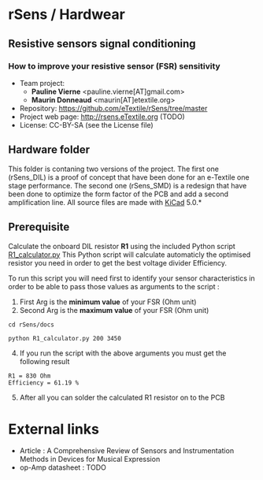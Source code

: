 # rSens / Hardwear
## Resistive sensors signal conditioning
### How to improve your resistive sensor (FSR) sensitivity

- Team project:
    - **Pauline Vierne** <pauline.vierne[AT]gmail.com>
    - **Maurin Donneaud** <maurin[AT]etextile.org>
- Repository: https://github.com/eTextile/rSens/tree/master
- Project web page: http://rsens.eTextile.org (TODO)
- License: CC-BY-SA (see the License file)

## Hardware folder
This folder is contaning two versions of the project.
The first one (rSens_DIL) is a proof of concept that have been done for an e-Textile one stage performance.
The second one (rSens_SMD) is a redesign that have been done to optimize the form factor of the PCB and add a second amplification line. All source files are made with [KiCad](https://kicad.org/) 5.0.* 

## Prerequisite
Calculate the onboard DIL resistor **R1** using the included Python script [R1_calculator.py](../docs/R1_calculator.py)
This Python script will calculate automaticly the optimised resistor you need in order to get the best voltage divider Efficiency.

To run this script you will need first to identify your sensor characteristics in order to be able to pass those values as arguments to the script :

1. First Arg is the **minimum value** of your FSR (Ohm unit)
2. Second Arg is the **maximum value** of your FSR (Ohm unit)

```
cd rSens/docs
```
```
python R1_calculator.py 200 3450
```

4. If you run the script with the above arguments you must get the following result

```
R1 = 830 Ohm
Efficiency = 61.19 %
```
5. After all you can solder the calculated R1 resistor on to the PCB

# External links
- Article : A Comprehensive Review of Sensors and Instrumentation Methods in Devices for Musical Expression
- op-Amp datasheet : TODO
